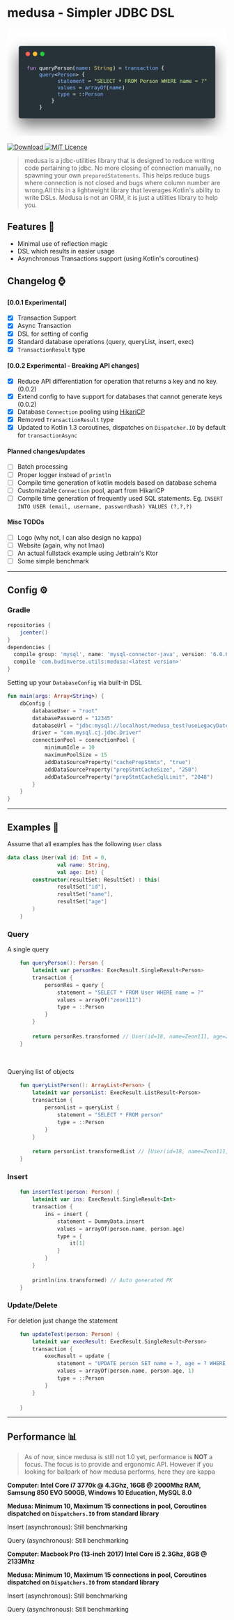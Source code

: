 # medusa - Simpler JDBC DSL
![Alt text](https://raw.githubusercontent.com/BudiNverse/medusa/master/preview.png)

 [ ![Download](https://api.bintray.com/packages/budinverse/utils/medusa/images/download.svg) ](https://bintray.com/budinverse/utils/medusa/_latestVersion)
 [![MIT Licence](https://badges.frapsoft.com/os/mit/mit.svg?v=103)](https://opensource.org/licenses/mit-license.php)
 
> medusa is a jdbc-utilities library that is designed to reduce writing code pertaining to jdbc.
No more closing of connection manually, no spawning your own `preparedStatements`. 
This helps reduce bugs where connection is not closed and bugs where column number 
are wrong.All this in a lightweight library that leverages Kotlin's ability to write DSLs.
Medusa is not an ORM, it is just a utilities library to help you.

## Features 🚀
- Minimal use of reflection magic
- DSL which results in easier usage
- Asynchronous Transactions support (using Kotlin's coroutines)

## Changelog ⌚
#### [0.0.1 Experimental] 
- [x] Transaction Support
- [x] Async Transaction
- [x] DSL for setting of config
- [x] Standard database operations (query, queryList, insert, exec)
- [x] `TransactionResult` type

#### [0.0.2 Experimental - Breaking API changes]
- [x] Reduce API differentiation for operation that returns a key and no key. (0.0.2)
- [x] Extend config to have support for databases that cannot generate keys (0.0.2)
- [x] Database `Connection` pooling using [HikariCP](https://github.com/brettwooldridge/HikariCP)
- [x] Removed `TransactionResult` type
- [x] Updated to Kotlin 1.3 coroutines, dispatches on `Dispatcher.IO` by default for `transactionAsync` 
 
#### Planned changes/updates
- [ ] Batch processing
- [ ] Proper logger instead of `println`
- [ ] Compile time generation of kotlin models based on database schema
- [ ] Customizable `Connection` pool, apart from HikariCP 
- [ ] Compile time generation of frequently used SQL statements. Eg. `INSERT INTO USER (email, username, passwordhash) VALUES (?,?,?)`

#### Misc TODOs
- [ ] Logo (why not, I can also design no kappa)
- [ ] Website (again, why not lmao)
- [ ] An actual fullstack example using Jetbrain's Ktor
- [ ] Some simple benchmark

--- 
## Config ⚙️
### Gradle
```groovy
repositories {
    jcenter()
}
dependencies {
  compile group: 'mysql', name: 'mysql-connector-java', version: '6.0.6' //depends on the driver you need
  compile 'com.budinverse.utils:medusa:<latest version>'
}
```

Setting up your `DatabaseConfig` via built-in DSL
```kotlin
fun main(args: Array<String>) {
    dbConfig {
        databaseUser = "root"
        databasePassword = "12345"
        databaseUrl = "jdbc:mysql://localhost/medusa_test?useLegacyDatetimeCode=false&serverTimezone=UTC"
        driver = "com.mysql.cj.jdbc.Driver"
        connectionPool = connectionPool {
            minimumIdle = 10
            maximumPoolSize = 15
            addDataSourceProperty("cachePrepStmts", "true")
            addDataSourceProperty("prepStmtCacheSize", "250")
            addDataSourceProperty("prepStmtCacheSqlLimit", "2048")
        }
    }
}
```

---
## Examples 📖
Assume that all examples has the following `User` class
```kotlin
data class User(val id: Int = 0,
                val name: String,
                val age: Int) {
        constructor(resultSet: ResultSet) : this(
                resultSet["id"],
                resultSet["name"],
                resultSet["age"]
        )
    }
```

### Query
A single query
```kotlin
    fun queryPerson(): Person {
        lateinit var personRes: ExecResult.SingleResult<Person>
        transaction {
            personRes = query {
                statement = "SELECT * FROM User WHERE name = ?"
                values = arrayOf("zeon111")
                type = ::Person
            }
        }

        return personRes.transformed // User(id=18, name=Zeon111, age=20)
    }

    
```

Querying list of objects
```kotlin
    fun queryListPerson(): ArrayList<Person> {
        lateinit var personList: ExecResult.ListResult<Person>
        transaction {
            personList = queryList {
                statement = "SELECT * FROM person"
                type = ::Person
            }
        }

        return personList.transformedList // [User(id=18, name=Zeon111, age=20), User(id=19, name=Zeon222, age=20)]
    }
```

### Insert
```kotlin
    fun insertTest(person: Person) {
        lateinit var ins: ExecResult.SingleResult<Int>
        transaction {
            ins = insert {
                statement = DummyData.insert
                values = arrayOf(person.name, person.age)
                type = {
                    it[1]
                }
            }
        }

        println(ins.transformed) // Auto generated PK
    }    
```

### Update/Delete
For deletion just change the statement
```kotlin
    fun updateTest(person: Person) {
        lateinit var execResult: ExecResult.SingleResult<Person>
        transaction {
            execResult = update {
                statement = "UPDATE person SET name = ?, age = ? WHERE id = ?"
                values = arrayOf(person.name, person.age, 1)
                type = ::Person
            }
        }

    }
```
---
## Performance 📊
> As of now, since medusa is still not 1.0 yet, performance is **NOT** a focus. The focus is to provide and ergonomic API.
However if you looking for ballpark of how medusa performs, here they are kappa

**Computer: Intel Core i7 3770k @ 4.3Ghz, 16GB @ 2000Mhz RAM, Samsung 850 EVO 500GB, Windows 10 Education, MySQL 8.0**

**Medusa: Minimum 10, Maximum 15 connections in pool, Coroutines dispatched on `Dispatchers.IO` from standard library**

Insert (asynchronous): Still benchmarking

Query (asynchronous): Still benchmarking

**Computer: Macbook Pro (13-inch 2017) Intel Core i5 2.3Ghz, 8GB @ 2133Mhz**

**Medusa: Minimum 10, Maximum 15 connections in pool, Coroutines dispatched on `Dispatchers.IO` from standard library**

Insert (asynchronous): Still benchmarking

Query (asynchronous): Still benchmarking 



